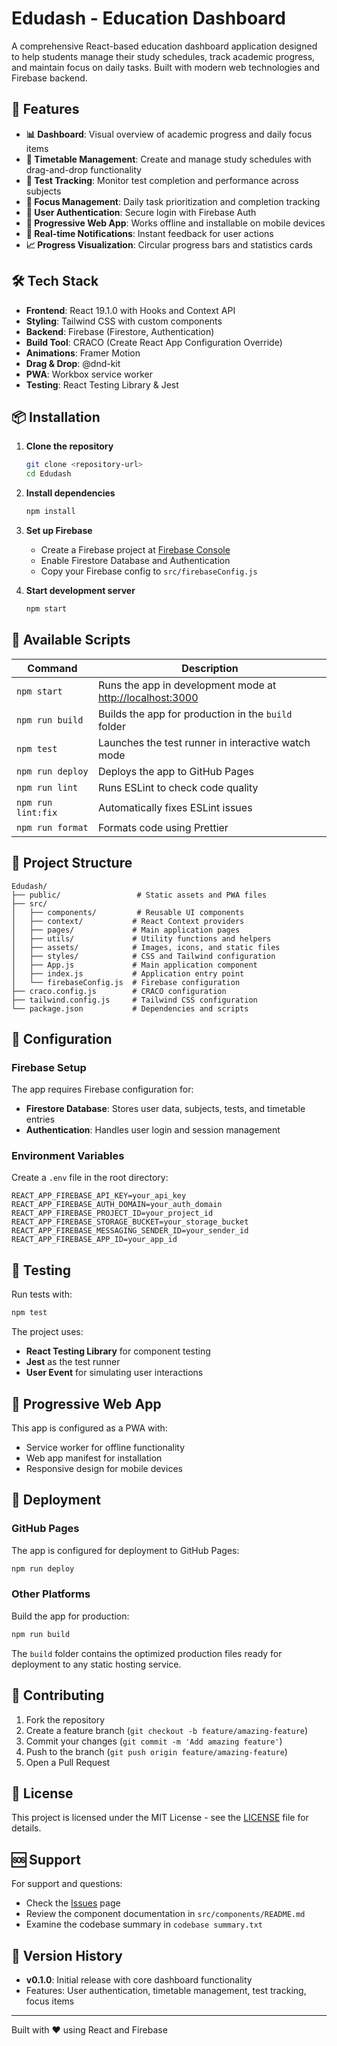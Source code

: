 # Edudash - Education Dashboard

A comprehensive React-based education dashboard application designed to help students manage their study schedules, track academic progress, and maintain focus on daily tasks. Built with modern web technologies and Firebase backend.

## 🚀 Features

- **📊 Dashboard**: Visual overview of academic progress and daily focus items
- **📅 Timetable Management**: Create and manage study schedules with drag-and-drop functionality
- **📝 Test Tracking**: Monitor test completion and performance across subjects
- **🎯 Focus Management**: Daily task prioritization and completion tracking
- **👤 User Authentication**: Secure login with Firebase Auth
- **📱 Progressive Web App**: Works offline and installable on mobile devices
- **🔔 Real-time Notifications**: Instant feedback for user actions
- **📈 Progress Visualization**: Circular progress bars and statistics cards

## 🛠️ Tech Stack

- **Frontend**: React 19.1.0 with Hooks and Context API
- **Styling**: Tailwind CSS with custom components
- **Backend**: Firebase (Firestore, Authentication)
- **Build Tool**: CRACO (Create React App Configuration Override)
- **Animations**: Framer Motion
- **Drag & Drop**: @dnd-kit
- **PWA**: Workbox service worker
- **Testing**: React Testing Library & Jest

## 📦 Installation

1. **Clone the repository**
   ```bash
   git clone <repository-url>
   cd Edudash
   ```

2. **Install dependencies**
   ```bash
   npm install
   ```

3. **Set up Firebase**
   - Create a Firebase project at [Firebase Console](https://console.firebase.google.com/)
   - Enable Firestore Database and Authentication
   - Copy your Firebase config to `src/firebaseConfig.js`

4. **Start development server**
   ```bash
   npm start
   ```

## 🚀 Available Scripts

| Command | Description |
|---------|-------------|
| `npm start` | Runs the app in development mode at [http://localhost:3000](http://localhost:3000) |
| `npm run build` | Builds the app for production in the `build` folder |
| `npm test` | Launches the test runner in interactive watch mode |
| `npm run deploy` | Deploys the app to GitHub Pages |
| `npm run lint` | Runs ESLint to check code quality |
| `npm run lint:fix` | Automatically fixes ESLint issues |
| `npm run format` | Formats code using Prettier |

## 📁 Project Structure

```
Edudash/
├── public/                 # Static assets and PWA files
├── src/
│   ├── components/         # Reusable UI components
│   ├── context/           # React Context providers
│   ├── pages/             # Main application pages
│   ├── utils/             # Utility functions and helpers
│   ├── assets/            # Images, icons, and static files
│   ├── styles/            # CSS and Tailwind configuration
│   ├── App.js             # Main application component
│   ├── index.js           # Application entry point
│   └── firebaseConfig.js  # Firebase configuration
├── craco.config.js        # CRACO configuration
├── tailwind.config.js     # Tailwind CSS configuration
└── package.json           # Dependencies and scripts
```

## 🔧 Configuration

### Firebase Setup
The app requires Firebase configuration for:
- **Firestore Database**: Stores user data, subjects, tests, and timetable entries
- **Authentication**: Handles user login and session management

### Environment Variables
Create a `.env` file in the root directory:
```env
REACT_APP_FIREBASE_API_KEY=your_api_key
REACT_APP_FIREBASE_AUTH_DOMAIN=your_auth_domain
REACT_APP_FIREBASE_PROJECT_ID=your_project_id
REACT_APP_FIREBASE_STORAGE_BUCKET=your_storage_bucket
REACT_APP_FIREBASE_MESSAGING_SENDER_ID=your_sender_id
REACT_APP_FIREBASE_APP_ID=your_app_id
```

## 🧪 Testing

Run tests with:
```bash
npm test
```

The project uses:
- **React Testing Library** for component testing
- **Jest** as the test runner
- **User Event** for simulating user interactions

## 📱 Progressive Web App

This app is configured as a PWA with:
- Service worker for offline functionality
- Web app manifest for installation
- Responsive design for mobile devices

## 🚀 Deployment

### GitHub Pages
The app is configured for deployment to GitHub Pages:
```bash
npm run deploy
```

### Other Platforms
Build the app for production:
```bash
npm run build
```

The `build` folder contains the optimized production files ready for deployment to any static hosting service.

## 🤝 Contributing

1. Fork the repository
2. Create a feature branch (`git checkout -b feature/amazing-feature`)
3. Commit your changes (`git commit -m 'Add amazing feature'`)
4. Push to the branch (`git push origin feature/amazing-feature`)
5. Open a Pull Request

## 📄 License

This project is licensed under the MIT License - see the [LICENSE](LICENSE) file for details.

## 🆘 Support

For support and questions:
- Check the [Issues](../../issues) page
- Review the component documentation in `src/components/README.md`
- Examine the codebase summary in `codebase summary.txt`

## 🔄 Version History

- **v0.1.0**: Initial release with core dashboard functionality
- Features: User authentication, timetable management, test tracking, focus items

---

Built with ❤️ using React and Firebase
